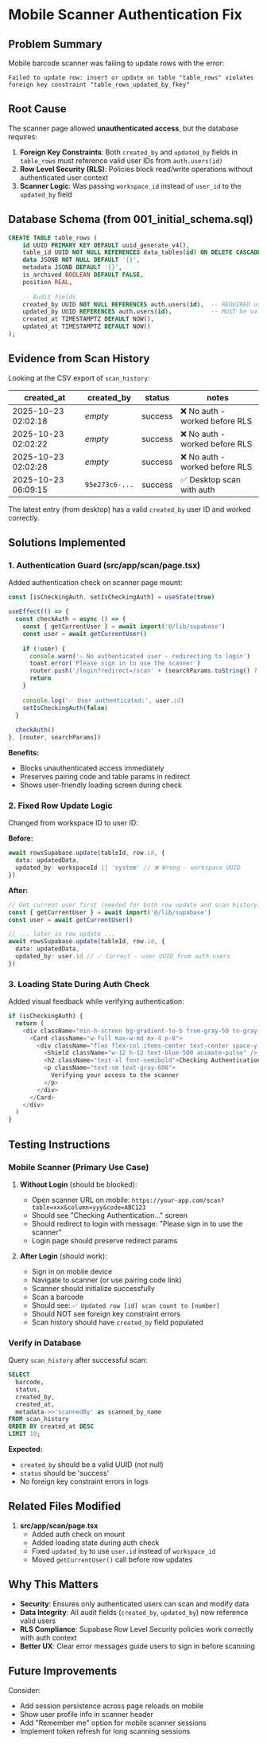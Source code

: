 # Mobile Scanner Authentication Fix

## Problem Summary

Mobile barcode scanner was failing to update rows with the error:
```
Failed to update row: insert or update on table "table_rows" violates foreign key constraint "table_rows_updated_by_fkey"
```

## Root Cause

The scanner page allowed **unauthenticated access**, but the database requires:

1. **Foreign Key Constraints**: Both `created_by` and `updated_by` fields in `table_rows` must reference valid user IDs from `auth.users(id)`
2. **Row Level Security (RLS)**: Policies block read/write operations without authenticated user context
3. **Scanner Logic**: Was passing `workspace_id` instead of `user_id` to the `updated_by` field

## Database Schema (from 001_initial_schema.sql)

```sql
CREATE TABLE table_rows (
    id UUID PRIMARY KEY DEFAULT uuid_generate_v4(),
    table_id UUID NOT NULL REFERENCES data_tables(id) ON DELETE CASCADE,
    data JSONB NOT NULL DEFAULT '{}',
    metadata JSONB DEFAULT '{}',
    is_archived BOOLEAN DEFAULT FALSE,
    position REAL,
    
    -- Audit fields
    created_by UUID NOT NULL REFERENCES auth.users(id),  -- REQUIRED user ID
    updated_by UUID REFERENCES auth.users(id),           -- MUST be valid user ID
    created_at TIMESTAMPTZ DEFAULT NOW(),
    updated_at TIMESTAMPTZ DEFAULT NOW()
);
```

## Evidence from Scan History

Looking at the CSV export of `scan_history`:

| created_at | created_by | status | notes |
|------------|------------|--------|-------|
| 2025-10-23 02:02:18 | *empty* | success | ❌ No auth - worked before RLS |
| 2025-10-23 02:02:22 | *empty* | success | ❌ No auth - worked before RLS |
| 2025-10-23 02:02:28 | *empty* | success | ❌ No auth - worked before RLS |
| 2025-10-23 06:09:15 | `95e273c6-...` | success | ✅ Desktop scan with auth |

The latest entry (from desktop) has a valid `created_by` user ID and worked correctly.

## Solutions Implemented

### 1. Authentication Guard (src/app/scan/page.tsx)

Added authentication check on scanner page mount:

```typescript
const [isCheckingAuth, setIsCheckingAuth] = useState(true)

useEffect(() => {
  const checkAuth = async () => {
    const { getCurrentUser } = await import('@/lib/supabase')
    const user = await getCurrentUser()
    
    if (!user) {
      console.warn('⚠️ No authenticated user - redirecting to login')
      toast.error('Please sign in to use the scanner')
      router.push('/login?redirect=/scan' + (searchParams.toString() ? `?${searchParams.toString()}` : ''))
      return
    }
    
    console.log('✅ User authenticated:', user.id)
    setIsCheckingAuth(false)
  }
  
  checkAuth()
}, [router, searchParams])
```

**Benefits:**
- Blocks unauthenticated access immediately
- Preserves pairing code and table params in redirect
- Shows user-friendly loading screen during check

### 2. Fixed Row Update Logic

Changed from workspace ID to user ID:

**Before:**
```typescript
await rowsSupabase.update(tableId, row.id, { 
  data: updatedData,
  updated_by: workspaceId || 'system' // ❌ Wrong - workspace UUID
})
```

**After:**
```typescript
// Get current user first (needed for both row update and scan history)
const { getCurrentUser } = await import('@/lib/supabase')
const user = await getCurrentUser()

// ... later in row update ...
await rowsSupabase.update(tableId, row.id, { 
  data: updatedData,
  updated_by: user.id // ✅ Correct - user UUID from auth.users
})
```

### 3. Loading State During Auth Check

Added visual feedback while verifying authentication:

```typescript
if (isCheckingAuth) {
  return (
    <div className="min-h-screen bg-gradient-to-b from-gray-50 to-gray-100 flex items-center justify-center">
      <Card className="w-full max-w-md mx-4 p-8">
        <div className="flex flex-col items-center text-center space-y-4">
          <Shield className="w-12 h-12 text-blue-500 animate-pulse" />
          <h2 className="text-xl font-semibold">Checking Authentication...</h2>
          <p className="text-sm text-gray-600">
            Verifying your access to the scanner
          </p>
        </div>
      </Card>
    </div>
  )
}
```

## Testing Instructions

### Mobile Scanner (Primary Use Case)

1. **Without Login** (should be blocked):
   - Open scanner URL on mobile: `https://your-app.com/scan?table=xxx&column=yyy&code=ABC123`
   - Should see "Checking Authentication..." screen
   - Should redirect to login with message: "Please sign in to use the scanner"
   - Login page should preserve redirect params

2. **After Login** (should work):
   - Sign in on mobile device
   - Navigate to scanner (or use pairing code link)
   - Scanner should initialize successfully
   - Scan a barcode
   - Should see: `✅ Updated row [id] scan count to [number]`
   - Should NOT see foreign key constraint errors
   - Scan history should have `created_by` field populated

### Verify in Database

Query `scan_history` after successful scan:

```sql
SELECT 
  barcode,
  status,
  created_by,
  created_at,
  metadata->>'scannedBy' as scanned_by_name
FROM scan_history
ORDER BY created_at DESC
LIMIT 10;
```

**Expected:**
- `created_by` should be a valid UUID (not null)
- `status` should be 'success'
- No foreign key constraint errors in logs

## Related Files Modified

1. **src/app/scan/page.tsx**
   - Added auth check on mount
   - Added loading state during auth check
   - Fixed `updated_by` to use `user.id` instead of `workspace_id`
   - Moved `getCurrentUser()` call before row updates

## Why This Matters

- **Security**: Ensures only authenticated users can scan and modify data
- **Data Integrity**: All audit fields (`created_by`, `updated_by`) now reference valid users
- **RLS Compliance**: Supabase Row Level Security policies work correctly with auth context
- **Better UX**: Clear error messages guide users to sign in before scanning

## Future Improvements

Consider:
- Add session persistence across page reloads on mobile
- Show user profile info in scanner header
- Add "Remember me" option for mobile scanner sessions
- Implement token refresh for long scanning sessions
